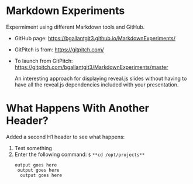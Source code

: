 # Markdown Experiments

Expermiment using different Markdown tools and GitHub.
- GitHub page: <https://bgallantgit3.github.io/MarkdownExperiments/>
- GitPitch is from: <https://gitpitch.com/>
- To launch from GitPitch: <https://gitpitch.com/bgallantgit3/MarkdownExperiments/master>

    An interesting approach for displaying reveal.js slides without having to have all the reveal.js dependencies included with your presentation.

# What Happens With Another Header?

Added a second H1 header to see what happens:
1. Test something
2. Enter the following command:
    `$` `**cd /opt/projects**`
    ```
    output goes here
     output goes here
      output goes here
      ```
